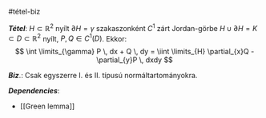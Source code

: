 #tétel-biz 

***Tétel***: $H \subset \mathbb{R}^{2} \text{ nyílt } \partial H = \gamma \text{ szakaszonként } C^{1} \text{ zárt Jordan-görbe}$
$H \cup \partial H = K \subset D \subset \mathbb{R}^{2}$ nyílt, $P , Q \in C^{1}(D)$.
Ekkor:
$$
\int \limits_{\gamma} P \, dx + Q \, dy = \iint \limits_{H} \partial_{x}Q - \partial_{y}P \, dxdy
$$



***Biz***.: Csak egyszerre I. és II. típusú normáltartományokra.



***Dependencies***:
- [[Green lemma]]
